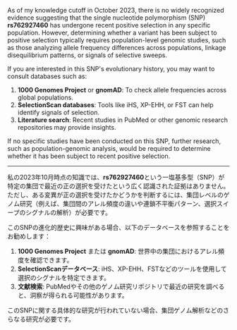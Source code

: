 As of my knowledge cutoff in October 2023, there is no widely recognized evidence suggesting that the single nucleotide polymorphism (SNP) **rs762927460** has undergone recent positive selection in any specific population. However, determining whether a variant has been subject to positive selection typically requires population-level genomic studies, such as those analyzing allele frequency differences across populations, linkage disequilibrium patterns, or signals of selective sweeps.

If you are interested in this SNP's evolutionary history, you may want to consult databases such as:

1. **1000 Genomes Project** or **gnomAD**: To check allele frequencies across global populations.
2. **SelectionScan databases**: Tools like iHS, XP-EHH, or FST can help identify signals of selection.
3. **Literature search**: Recent studies in PubMed or other genomic research repositories may provide insights.

If no specific studies have been conducted on this SNP, further research, such as population-genomic analysis, would be required to determine whether it has been subject to recent positive selection.

---

私の2023年10月時点の知識では、**rs762927460**という一塩基多型（SNP）が特定の集団で最近の正の選択を受けたという広く認識された証拠はありません。ただし、ある変異が正の選択を受けたかどうかを判断するには、集団レベルのゲノム研究（例えば、集団間のアレル頻度の違いや連鎖不平衡パターン、選択スイープのシグナルの解析）が必要です。

このSNPの進化的歴史に興味がある場合、以下のデータベースを参照することをお勧めします：

1. **1000 Genomes Project** または **gnomAD**: 世界中の集団におけるアレル頻度を確認できます。
2. **SelectionScanデータベース**: iHS、XP-EHH、FSTなどのツールを使用して選択のシグナルを特定できます。
3. **文献検索**: PubMedやその他のゲノム研究リポジトリで最近の研究を調べると、洞察が得られる可能性があります。

このSNPに関する具体的な研究が行われていない場合、集団ゲノム解析などのさらなる研究が必要です。